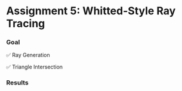 # Assignment 5: Whitted-Style Ray Tracing

### Goal

:white_check_mark: ​Ray Generation

:white_check_mark: Triangle Intersection

### Results

